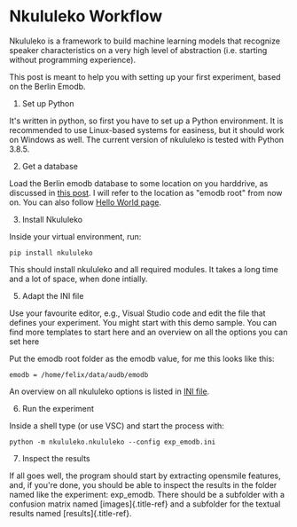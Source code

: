 # Nkululeko Workflow

Nkululeko is a framework to build machine learning models that recognize
speaker characteristics on a very high level of abstraction (i.e.
starting without programming experience).

This post is meant to help you with setting up your first experiment,
based on the Berlin Emodb.

1) Set up Python

It's written in python, so first you have to set up a Python environment.
It is recommended to use Linux-based systems for easiness, but it should work on Windows as well.
The current version of nkululeko is tested with Python 3.8.5.

2) Get a database

Load the Berlin emodb database to some location on you harddrive, as
discussed in [this post](http://blog.syntheticspeech.de/2021/08/10/get-all-information-from-emodb/). 
I will refer to the location as "emodb root" from now on. You can also follow [Hello World page](hello_world_aud.md).

3) Install Nkululeko

Inside your virtual environment, run:

    pip install nkululeko

This should install nkululeko and all required modules. It takes a long
time and a lot of space, when done intially.

5) Adapt the INI file

Use your favourite editor, e.g., Visual Studio code and edit the file
that defines your experiment. You might start with this demo sample. You
can find more templates to start here and an overview on all the options
you can set here

Put the emodb root folder as the emodb value, for me this looks like
this:

    emodb = /home/felix/data/audb/emodb

An overview on all nkululeko options is listed in [INI file](ini_file).

6) Run the experiment

Inside a shell type (or use VSC) and start the process with:

    python -m nkululeko.nkululeko --config exp_emodb.ini

7)  Inspect the results

If all goes well, the program should start by extracting opensmile
features, and, if you\'re done, you should be able to inspect the
results in the folder named like the experiment: exp\_emodb. There
should be a subfolder with a confusion matrix named [images]{.title-ref}
and a subfolder for the textual results named [results]{.title-ref}.
